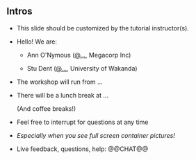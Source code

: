 ## Intros

- This slide should be customized by the tutorial instructor(s).

- Hello! We are:

   -  Ann O'Nymous ([@...](https://twitter.com/...), Megacorp Inc)

   -  Stu Dent ([@...](https://twitter.com/...), University of Wakanda)

 <!-- .dummy[

   -  AJ ([@s0ulshake](https://twitter.com/s0ulshake), Travis CI)

   -  Alexandre ([@alexbuisine](https://twitter.com/alexbuisine), Enix SAS)

   -  Jérôme ([@jpetazzo](https://twitter.com/jpetazzo), Enix SAS)

   -  Jérémy ([@jeremygarrouste](twitter.com/jeremygarrouste), Inpiwee)

   -  Romain ([@rdegez](https://twitter.com/rdegez), Enix SAS)

] -->

- The workshop will run from ...

- There will be a lunch break at ...

  (And coffee breaks!)

- Feel free to interrupt for questions at any time

- *Especially when you see full screen container pictures!*

- Live feedback, questions, help: @@CHAT@@
